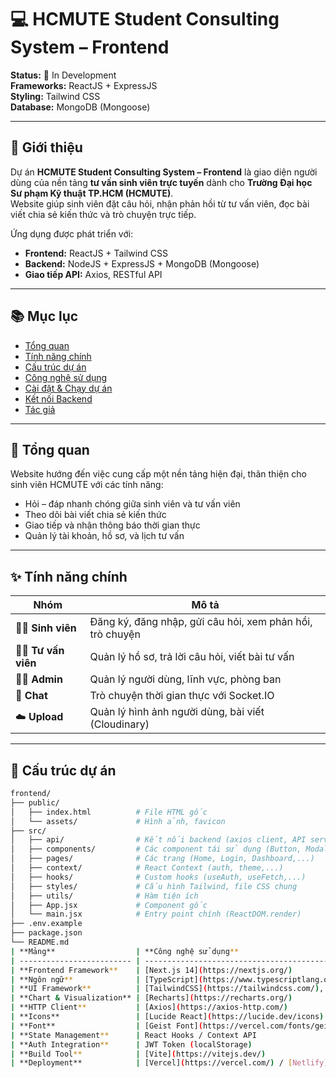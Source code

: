 # 💻 HCMUTE Student Consulting System – Frontend

**Status:** 🚀 In Development  
**Frameworks:** ReactJS + ExpressJS  
**Styling:** Tailwind CSS  
**Database:** MongoDB (Mongoose)

---

## 🏫 Giới thiệu

Dự án **HCMUTE Student Consulting System – Frontend** là giao diện người dùng của nền tảng **tư vấn sinh viên trực tuyến** dành cho **Trường Đại học Sư phạm Kỹ thuật TP.HCM (HCMUTE)**.  
Website giúp sinh viên đặt câu hỏi, nhận phản hồi từ tư vấn viên, đọc bài viết chia sẻ kiến thức và trò chuyện trực tiếp.

Ứng dụng được phát triển với:
- **Frontend:** ReactJS + Tailwind CSS  
- **Backend:** NodeJS + ExpressJS + MongoDB (Mongoose)  
- **Giao tiếp API:** Axios, RESTful API

---

## 📚 Mục lục
- [Tổng quan](#-tổng-quan)
- [Tính năng chính](#-tính-năng-chính)
- [Cấu trúc dự án](#-cấu-trúc-dự-án)
- [Công nghệ sử dụng](#-công-nghệ-sử-dụng)
- [Cài đặt & Chạy dự án](#️-cài-đặt--chạy-dự-án)
- [Kết nối Backend](#-kết-nối-backend)
- [Tác giả](#-tác-giả)

---

## 📌 Tổng quan

Website hướng đến việc cung cấp một nền tảng hiện đại, thân thiện cho sinh viên HCMUTE với các tính năng:
- Hỏi – đáp nhanh chóng giữa sinh viên và tư vấn viên  
- Theo dõi bài viết chia sẻ kiến thức  
- Giao tiếp và nhận thông báo thời gian thực  
- Quản lý tài khoản, hồ sơ, và lịch tư vấn  

---

## ✨ Tính năng chính

| Nhóm | Mô tả |
|------|-------|
| 👨‍🎓 **Sinh viên** | Đăng ký, đăng nhập, gửi câu hỏi, xem phản hồi, trò chuyện |
| 👩‍🏫 **Tư vấn viên** | Quản lý hồ sơ, trả lời câu hỏi, viết bài tư vấn |
| 🧑‍💼 **Admin** | Quản lý người dùng, lĩnh vực, phòng ban |
| 💬 **Chat** | Trò chuyện thời gian thực với Socket.IO |
| ☁️ **Upload** | Quản lý hình ảnh người dùng, bài viết (Cloudinary) |

---

## 🧱 Cấu trúc dự án

```bash
frontend/
├── public/
│   ├── index.html          # File HTML gốc
│   └── assets/             # Hình ảnh, favicon
├── src/
│   ├── api/                # Kết nối backend (axios client, API service)
│   ├── components/         # Các component tái sử dụng (Button, Modal, Navbar,...)
│   ├── pages/              # Các trang (Home, Login, Dashboard,...)
│   ├── context/            # React Context (auth, theme,...)
│   ├── hooks/              # Custom hooks (useAuth, useFetch,...)
│   ├── styles/             # Cấu hình Tailwind, file CSS chung
│   ├── utils/              # Hàm tiện ích
│   ├── App.jsx             # Component gốc
│   └── main.jsx            # Entry point chính (ReactDOM.render)
├── .env.example
├── package.json
└── README.md
| **Mảng**                  | **Công nghệ sử dụng**                                                        |
| ------------------------- | ---------------------------------------------------------------------------- |
| **Frontend Framework**    | [Next.js 14](https://nextjs.org/)                                            |
| **Ngôn ngữ**              | [TypeScript](https://www.typescriptlang.org/)                                |
| **UI Framework**          | [TailwindCSS](https://tailwindcss.com/), [shadcn/ui](https://ui.shadcn.com/) |
| **Chart & Visualization** | [Recharts](https://recharts.org/)                                            |
| **HTTP Client**           | [Axios](https://axios-http.com/)                                             |
| **Icons**                 | [Lucide React](https://lucide.dev/icons)                                     |
| **Font**                  | [Geist Font](https://vercel.com/fonts/geist)                                 |
| **State Management**      | React Hooks / Context API                                                    |
| **Auth Integration**      | JWT Token (localStorage)                                                     |
| **Build Tool**            | [Vite](https://vitejs.dev/)                                                  |
| **Deployment**            | [Vercel](https://vercel.com/) / [Netlify](https://www.netlify.com/)          |
